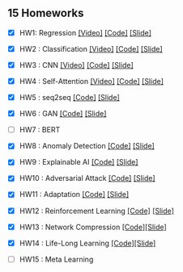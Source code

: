 ## 15 Homeworks

  - [x] HW1: Regression [[Video]](https://youtu.be/cFIImk_yBTg) 
[[Code]](https://github.com/datawhalechina/leedl-tutorial/blob/master/Homework/HW1_Regression/HW1_Regression.ipynb) 
[[Slide]](https://github.com/datawhalechina/leedl-tutorial/blob/master/Homework/HW1_Regression/HW1_Regression.pdf)

  - [x] HW2 : Classification [[Video]](https://youtu.be/FxuPF4vjga4)
[[Code]](https://github.com/datawhalechina/leedl-tutorial/blob/master/Homework/HW2_Classification/HW2_Classification.ipynb) 
[[Slide]](https://github.com/datawhalechina/leedl-tutorial/blob/master/Homework/HW2_Classification/HW2_Classification.pdf)

  - [x] HW3 : CNN [[Video]](https://youtu.be/GXLwjQ_O50g)
[[Code]](https://github.com/datawhalechina/leedl-tutorial/blob/master/Homework/HW3_CNN/HW3_CNN.ipynb) 
[[Slide]](https://github.com/datawhalechina/leedl-tutorial/blob/master/Homework/HW3_CNN/HW3_CNN.pdf)

  - [x] HW4 : Self-Attention [[Video]](https://youtu.be/-KbD40w9-Io) 
[[Code]](https://github.com/datawhalechina/leedl-tutorial/blob/master/Homework/HW4_Self-Attention/HW4_Self-Attention.ipynb) 
[[Slide]](https://github.com/datawhalechina/leedl-tutorial/blob/master/Homework/HW4_Self-Attention/HW4_Self-Attention.pdf)

  - [x] HW5 : seq2seq [[Code]](https://github.com/qiwang067/easy_ml_book/blob/master/Homework/HW5_seq2seq/HW05_seq2seq.ipynb)
[[Slide]](https://github.com/datawhalechina/leedl-tutorial/blob/master/Homework/HW5_seq2seq/HW05.pdf)

  - [x] HW6 : GAN [[Code]](https://github.com/datawhalechina/leedl-tutorial/blob/master/Homework/HW6_GAN/HW06_GAN.ipynb)
[[Slide]](https://github.com/datawhalechina/leedl-tutorial/blob/master/Homework/HW6_GAN/HW06.pdf)

  - [ ] HW7 : BERT

  - [x] HW8 : Anomaly Detection [[Code]](https://github.com/datawhalechina/leedl-tutorial/blob/master/Homework/HW8_AbnormalDetect/HW08_AbnormalDetect.ipynb) 
[[Slide]](https://github.com/datawhalechina/leedl-tutorial/blob/master/Homework/HW8_AbnormalDetect/HW08.pdf)
  
  - [x] HW9 : Explainable AI [[Code]](https://github.com/datawhalechina/leedl-tutorial/blob/master/Homework/HW9_ExplainableAI/HW09-ExplainableAI.ipynb)
[[Slide]](https://github.com/datawhalechina/leedl-tutorial/blob/master/Homework/HW9_ExplainableAI/HW09.pdf)
  
  - [x] HW10 : Adversarial Attack [[Code]](https://github.com/datawhalechina/leedl-tutorial/blob/master/Homework/HW10_AdversarialAttack/HW10-AdversarialAttack.ipynb)
[[Slide]](https://github.com/datawhalechina/leedl-tutorial/blob/master/Homework/HW10_AdversarialAttack/HW10.pdf)
  
  - [x] HW11 : Adaptation [[Code]](https://github.com/datawhalechina/leedl-tutorial/blob/master/Homework/HW11_Adaptation/HW11-Adaptation.ipynb)
[[Slide]](https://github.com/datawhalechina/leedl-tutorial/blob/master/Homework/HW11_Adaptation/HW11-Adaptation.pdf)
  
  - [x] HW12 : Reinforcement Learning [[Code]](https://github.com/datawhalechina/leedl-tutorial/blob/master/Homework/HW12_RL/HW12-RL.ipynb)
[[Slide]](https://github.com/datawhalechina/leedl-tutorial/blob/master/Homework/HW12_RL/HW12-RL.pdf)
  
  - [x] HW13 : Network Compression [[Code]](https://github.com/datawhalechina/leedl-tutorial/blob/master/Homework/HW13_NetworkCompress/HW13-networkCompress.ipynb)[[Slide]](https://github.com/datawhalechina/leedl-tutorial/blob/master/Homework/HW13_NetworkCompress/HW13.pdf)
 
  - [x] HW14 : Life-Long Learning [[Code]](https://github.com/datawhalechina/leedl-tutorial/blob/master/Homework/HW14_LifeLongML/HW14-LifeLongMachineLearning.ipynb)[[Slide]](https://github.com/datawhalechina/leedl-tutorial/blob/master/Homework/HW14_LifeLongML/HW14.pdf)
  
  - [ ] HW15 : Meta Learning
